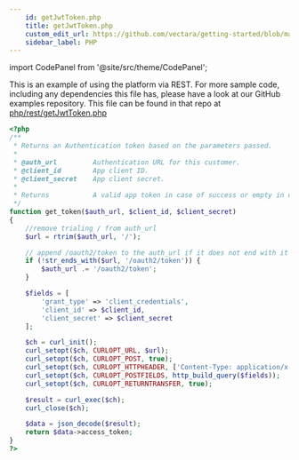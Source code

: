 ```yaml
---
    id: getJwtToken.php
    title: getJwtToken.php
    custom_edit_url: https://github.com/vectara/getting-started/blob/main/language-examples/php/rest/getJwtToken.php
    sidebar_label: PHP
---
```



import CodePanel from '@site/src/theme/CodePanel';

This is an example of using the platform via REST.  For more sample code, including any dependencies this file has, please have a look at our GitHub examples repository.  This file can be found in that repo at <a href="https://github.com/vectara/getting-started/tree/main/language-examples/php/rest/getJwtToken.php">php/rest/getJwtToken.php</a>

```php title="php/rest/getJwtToken.php"
<?php
/**
 * Returns an Authentication token based on the parameters passed.
 *
 * @auth_url         Authentication URL for this customer.
 * @client_id        App client ID.
 * @client_secret    App client secret.
 *
 * Returns           A valid app token in case of success or empty in case of failure.
 */
function get_token($auth_url, $client_id, $client_secret)
{
    //remove trialing / from auth_url
    $url = rtrim($auth_url, '/');

    // append /oauth2/token to the auth_url if it does not end with it 
    if (!str_ends_with($url, '/oauth2/token')) {
        $auth_url .= '/oauth2/token';
    }

    $fields = [
        'grant_type' => 'client_credentials',
        'client_id' => $client_id,
        'client_secret' => $client_secret
    ];

    $ch = curl_init();
    curl_setopt($ch, CURLOPT_URL, $url);
    curl_setopt($ch, CURLOPT_POST, true);
    curl_setopt($ch, CURLOPT_HTTPHEADER, ['Content-Type: application/x-www-form-urlencoded']);
    curl_setopt($ch, CURLOPT_POSTFIELDS, http_build_query($fields));
    curl_setopt($ch, CURLOPT_RETURNTRANSFER, true);

    $result = curl_exec($ch);
    curl_close($ch);

    $data = json_decode($result);
    return $data->access_token;
}
?>

```
